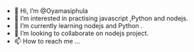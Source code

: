 - 👋 Hi, I’m @Oyamasiphula
- 👀 I’m interested in practising javascript ,Python and nodejs.
- 🌱 I’m currently learning nodejs and Python .
- 💞️ I’m looking to collaborate on nodejs project.
- 📫 How to reach me ...

<!---
Oyamasiphula\Oyamasiphula.com is a ✨ special ✨ repository because its `README.md` (this file) appears on your GitHub profile.
You can click the Preview link to take a look at your changes.
--->
